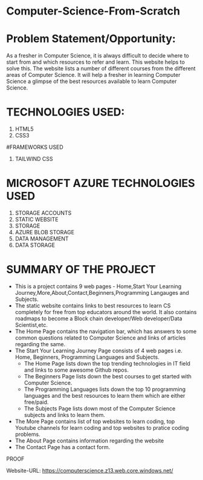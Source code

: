 # Computer-Science-From-Scratch

# Problem Statement/Opportunity:
As a fresher in Computer Science, it is always difficult to decide where to start from and which resources to refer and learn. This website helps to solve this. The website lists a number of different courses from the different areas of Computer Science. It will help a fresher in learning Computer Science a glimpse of the best resources available to learn Computer Science.

# TECHNOLOGIES USED:
1. HTML5
2. CSS3

#FRAMEWORKS USED
1. TAILWIND CSS

# MICROSOFT AZURE TECHNOLOGIES USED
1. STORAGE ACCOUNTS
2. STATIC WEBSITE
3. STORAGE
4. AZURE BLOB STORAGE
5. DATA MANAGEMENT
6. DATA STORAGE

# SUMMARY OF THE PROJECT
- This is a project contains 9 web pages - Home,Start Your Learning Journey,More,About,Contact,Beginners,Programming Langauges and Subjects.
- The static website contains links to best resources to learn CS completely for free from top educators around the world. It also contains roadmaps to become a Block chain developer/Web developer/Data Scientist,etc.
- The Home Page contains the navigation bar, which has answers to some common questions related to Computer Science and links of articles regarding the same.
- The Start Your Learning Journey Page consists of 4 web pages i.e. Home, Beginners, Programming Languages and Subjects.
    - The Home Page lists down the top trending technologies in IT field and links to some awesome Github repos.
    - The Beginners Page lists down the best courses to get started with Computer Science.
    - The Programming Languages lists down the top 10 programming languages and the best resources to learn them which are either free/paid.
    - The Subjects Page lists down most of the Computer Science subjects and links to learn them.
- The More Page contains list of top websites to learn coding, top Youtube channels for learn coding and top websites to pratice coding problems.
- The About Page contains information regarding the website
- The Contact Page has a contact form.

PROOF


Website-URL: https://computerscience.z13.web.core.windows.net/
